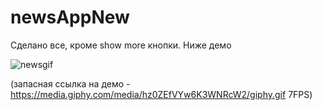 # newsAppNew

Сделано все, кроме show more кнопки. Ниже демо

![newsgif](https://media.giphy.com/media/hz0ZEfVYw6K3WNRcW2/giphy.gif)


(запасная ссылка на демо - https://media.giphy.com/media/hz0ZEfVYw6K3WNRcW2/giphy.gif 7FPS)



